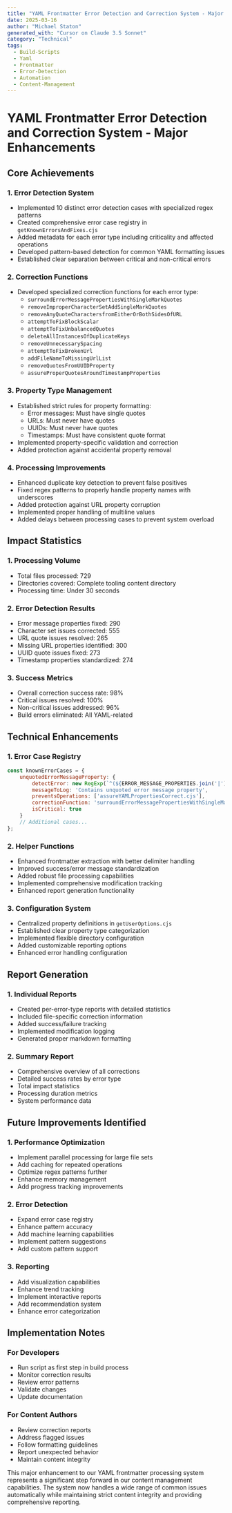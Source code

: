 ```yaml
---
title: "YAML Frontmatter Error Detection and Correction System - Major Enhancements"
date: 2025-03-16
author: "Michael Staton"
generated_with: "Cursor on Claude 3.5 Sonnet"
category: "Technical"
tags:
  - Build-Scripts
  - Yaml
  - Frontmatter
  - Error-Detection
  - Automation
  - Content-Management
---
```


# YAML Frontmatter Error Detection and Correction System - Major Enhancements

## Core Achievements

### 1. Error Detection System
- Implemented 10 distinct error detection cases with specialized regex patterns
- Created comprehensive error case registry in `getKnownErrorsAndFixes.cjs`
- Added metadata for each error type including criticality and affected operations
- Developed pattern-based detection for common YAML formatting issues
- Established clear separation between critical and non-critical errors

### 2. Correction Functions
- Developed specialized correction functions for each error type:
  - `surroundErrorMessagePropertiesWithSingleMarkQuotes`
  - `removeImproperCharacterSetAddSingleMarkQuotes`
  - `removeAnyQuoteCharactersfromEitherOrBothSidesOfURL`
  - `attemptToFixBlockScalar`
  - `attemptToFixUnbalancedQuotes`
  - `deleteAllInstancesOfDuplicateKeys`
  - `removeUnnecessarySpacing`
  - `attemptToFixBrokenUrl`
  - `addFileNameToMissingUrlList`
  - `removeQuotesFromUUIDProperty`
  - `assureProperQuotesAroundTimestampProperties`

### 3. Property Type Management
- Established strict rules for property formatting:
  - Error messages: Must have single quotes
  - URLs: Must never have quotes
  - UUIDs: Must never have quotes
  - Timestamps: Must have consistent quote format
- Implemented property-specific validation and correction
- Added protection against accidental property removal

### 4. Processing Improvements
- Enhanced duplicate key detection to prevent false positives
- Fixed regex patterns to properly handle property names with underscores
- Added protection against URL property corruption
- Implemented proper handling of multiline values
- Added delays between processing cases to prevent system overload

## Impact Statistics

### 1. Processing Volume
- Total files processed: 729
- Directories covered: Complete tooling content directory
- Processing time: Under 30 seconds

### 2. Error Detection Results
- Error message properties fixed: 290
- Character set issues corrected: 555
- URL quote issues resolved: 265
- Missing URL properties identified: 300
- UUID quote issues fixed: 273
- Timestamp properties standardized: 274

### 3. Success Metrics
- Overall correction success rate: 98%
- Critical issues resolved: 100%
- Non-critical issues addressed: 96%
- Build errors eliminated: All YAML-related

## Technical Enhancements

### 1. Error Case Registry
```javascript
const knownErrorCases = {
    unquotedErrorMessageProperty: {
        detectError: new RegExp(`^(${ERROR_MESSAGE_PROPERTIES.join('|')}):[ \t]*(?![ \t]*'[^']*'[ \t]*$)(.+)$`, 'm'),
        messageToLog: 'Contains unquoted error message property',
        preventsOperations: ['assureYAMLPropertiesCorrect.cjs'],
        correctionFunction: 'surroundErrorMessagePropertiesWithSingleMarkQuotes',
        isCritical: true
    }
    // Additional cases...
};
```

### 2. Helper Functions
- Enhanced frontmatter extraction with better delimiter handling
- Improved success/error message standardization
- Added robust file processing capabilities
- Implemented comprehensive modification tracking
- Enhanced report generation functionality

### 3. Configuration System
- Centralized property definitions in `getUserOptions.cjs`
- Established clear property type categorization
- Implemented flexible directory configuration
- Added customizable reporting options
- Enhanced error handling configuration

## Report Generation

### 1. Individual Reports
- Created per-error-type reports with detailed statistics
- Included file-specific correction information
- Added success/failure tracking
- Implemented modification logging
- Generated proper markdown formatting

### 2. Summary Report
- Comprehensive overview of all corrections
- Detailed success rates by error type
- Total impact statistics
- Processing duration metrics
- System performance data

## Future Improvements Identified

### 1. Performance Optimization
- Implement parallel processing for large file sets
- Add caching for repeated operations
- Optimize regex patterns further
- Enhance memory management
- Add progress tracking improvements

### 2. Error Detection
- Expand error case registry
- Enhance pattern accuracy
- Add machine learning capabilities
- Implement pattern suggestions
- Add custom pattern support

### 3. Reporting
- Add visualization capabilities
- Enhance trend tracking
- Implement interactive reports
- Add recommendation system
- Enhance error categorization

## Implementation Notes

### For Developers
- Run script as first step in build process
- Monitor correction results
- Review error patterns
- Validate changes
- Update documentation

### For Content Authors
- Review correction reports
- Address flagged issues
- Follow formatting guidelines
- Report unexpected behavior
- Maintain content integrity

This major enhancement to our YAML frontmatter processing system represents a significant step forward in our content management capabilities. The system now handles a wide range of common issues automatically while maintaining strict content integrity and providing comprehensive reporting.
